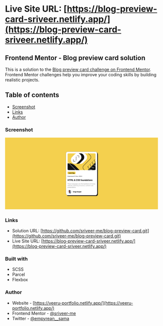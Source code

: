 # Live Site URL: [https://blog-preview-card-sriveer.netlify.app/](https://blog-preview-card-sriveer.netlify.app/)

## Frontend Mentor - Blog preview card solution

This is a solution to the [Blog preview card challenge on Frontend Mentor](https://www.frontendmentor.io/challenges/blog-preview-card-ckPaj01IcS). Frontend Mentor challenges help you improve your coding skills by building realistic projects. 

## Table of contents
  - [Screenshot](#screenshot)
  - [Links](#links)
  - [Author](#author)

### Screenshot

![live site image](./screenshot.png)

### Links

- Solution URL: [https://github.com/sriveer-me/blog-preview-card.git](https://github.com/sriveer-me/blog-preview-card.git)
- Live Site URL: [https://blog-preview-card-sriveer.netlify.app/](https://blog-preview-card-sriveer.netlify.app/)

### Built with

- SCSS
- Parcel
- Flexbox

### Author

- Website - [https://veeru-portfolio.netlify.app/](https://veeru-portfolio.netlify.app/)
- Frontend Mentor - [@sriveer-me](https://www.frontendmentor.io/profile/sriveer-me)
- Twitter - [@empyrean__sama](https://www.twitter.com/empyrean__sama)